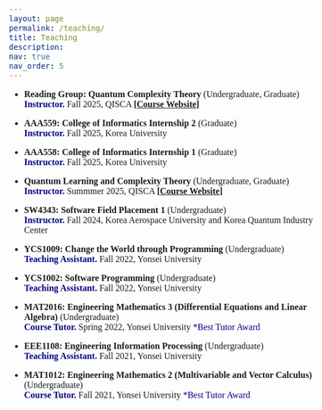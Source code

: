 ```yaml
---
layout: page
permalink: /teaching/
title: Teaching
description:
nav: true
nav_order: 5
---
```

<html>
    <head>
        <link rel="preconnect" href="https://fonts.googleapis.com">
        <link rel="preconnect" href="https://fonts.gstatic.com" crossorigin>
        <link href="https://fonts.googleapis.com/css2?family=Bitter:ital,wght@0,100..900;1,100..900&display=swap" rel="stylesheet">
        <style>
            body {
                font-family: "Bitter", serif;
                font-optical-sizing: auto;
                font-weight: 350;
                font-size: 1rem;
            }
            strong, b {
            font-weight: 600;
            }
            h1 { font-weight: 450; }
            h2 { font-weight: 450; }
            h3 { font-weight: 450; }
            h4, h5, h6 { font-weight: 450; }
        </style>
    </head>
</html>

- **Reading Group: Quantum Complexity Theory** (Undergraduate, Graduate)<br>
**<span style="color:navy;">Instructor.</span>** Fall 2025, QISCA **[<a href="/quantum-complexity-reading-group-fall25" target="_blank">Course Website</a>]**<br>

- **AAA559: College of Informatics Internship 2** (Graduate)<br> 
**<span style="color:navy;">Instructor.</span>** Fall 2025, Korea University<br>

- **AAA558: College of Informatics Internship 1** (Graduate)<br>
**<span style="color:navy;">Instructor.</span>** Fall 2025, Korea University<br>

- **Quantum Learning and Complexity Theory** (Undergraduate, Graduate)<br>
**<span style="color:navy;">Instructor.</span>** Summmer 2025, QISCA **[<a href="/qlct" target="_blank">Course Website</a>]**<br>

- **SW4343: Software Field Placement 1** (Undergraduate)<br> 
**<span style="color:navy;">Instructor.</span>** Fall 2024, Korea Aerospace University and Korea Quantum Industry Center<br>

- **YCS1009: Change the World through Programming** (Undergraduate)<br>
**<span style="color:navy;">Teaching Assistant.</span>** Fall 2022, Yonsei University<br>

- **YCS1002: Software Programming** (Undergraduate)<br>
**<span style="color:navy;">Teaching Assistant.</span>** Fall 2022, Yonsei University<br>

- **MAT2016: Engineering Mathematics 3 (Differential Equations and Linear Algebra)** (Undergraduate)<br>
**<span style="color:navy;">Course Tutor.</span>** Spring 2022, Yonsei University <span style="color:navy;"> *Best Tutor Award</span><br>

- **EEE1108: Engineering Information Processing** (Undergraduate)<br>
**<span style="color:navy;">Teaching Assistant.</span>** Fall 2021, Yonsei University<br>

- **MAT1012: Engineering Mathematics 2 (Multivariable and Vector Calculus)** (Undergraduate)<br>
**<span style="color:navy;">Course Tutor.</span>** Fall 2021, Yonsei University <span style="color:navy;"> *Best Tutor Award</span><br>